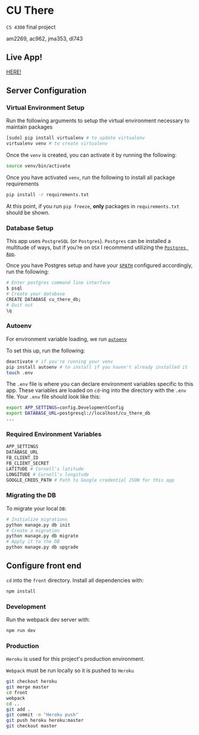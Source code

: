 # CU There

`CS 4300` final project

am2269, ac962, jma353, dl743

## Live App!

[HERE!](http://cu-there.herokuapp.com/)

## Server Configuration

### Virtual Environment Setup
Run the following arguments to setup the virtual environment necessary to maintain packages

````bash
[sudo] pip install virtualenv # to update virtualenv
virtualenv venv # to create virtualenv
````

Once the `venv` is created, you can activate it by running the following:

````bash
source venv/bin/activate
````

Once you have activated `venv`, run the following to install all package requirements

````bash
pip install -r requirements.txt
````

At this point, if you run `pip freeze`, **only** packages in `requirements.txt` should be shown.


### Database Setup
This app uses `PostgreSQL` (or `Postgres`). `Postgres` can be installed a multitude of ways, but if you’re on `OSX` I recommend utilizing the [`Postgres App`](https://postgresapp.com/).

Once you have Postgres setup and have your [`$PATH`](https://postgresapp.com/documentation/cli-tools.html) configured accordingly, run the following:

````bash
# Enter postgres command line interface
$ psql
# Create your database
CREATE DATABASE cu_there_db;
# Quit out
\q
````

### Autoenv
For environment variable loading, we run [`autoenv`](https://github.com/kennethreitz/autoenv)

To set this up, run the following:

````bash
deactivate # if you're running your venv
pip install autoenv # to install if you haven't already installed it
touch .env
````

The `.env` file is where you can declare environment variables specific to this app.  These variables are loaded on `cd`-ing into the directory with the `.env` file.  Your `.env` file should look like this:

````bash
export APP_SETTINGS=config.DevelopmentConfig
export DATABASE_URL=postgresql://localhost/cu_there_db
...
````

### Required Environment Variables

````bash
APP_SETTINGS
DATABASE_URL
FB_CLIENT_ID
FB_CLIENT_SECRET
LATITUDE # Cornell's latitude
LONGITUDE # Cornell's longitude
GOOGLE_CREDS_PATH # Path to Google credential JSON for this app
````

### Migrating the DB
To migrate your local `DB`:

````bash
# Initialize migrations
python manage.py db init
# Create a migration
python manage.py db migrate
# Apply it to the DB
python manage.py db upgrade
````

## Configure front end
`cd` into the `front` directory. Install all dependencies with:

````bash
npm install
````

### Development
Run the webpack dev server with:

````bash
npm run dev
````

### Production

`Heroku` is used for this project's production environment.

`Webpack` must be run locally so it is pushed to `Heroku`

````bash
git checkout heroku
git merge master
cd front
webpack
cd ..
git add .
git commit -m "Heroku push"
git push heroku heroku:master
git checkout master
````
